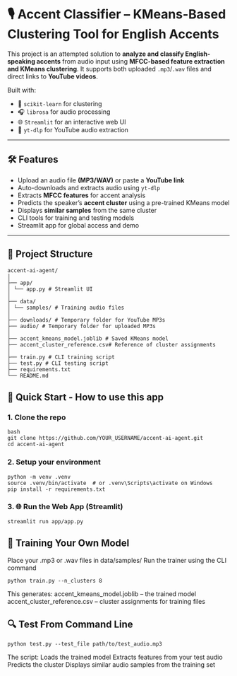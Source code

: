 # 🎙️ Accent Classifier – KMeans-Based Clustering Tool for English Accents

This project is an attempted solution to **analyze and classify English-speaking accents** from audio input using **MFCC-based feature extraction and KMeans clustering**. It supports both uploaded `.mp3`/`.wav` files and direct links to **YouTube videos**.

Built with:
- 🧠 `scikit-learn` for clustering  
- 🎧 `librosa` for audio processing  
- 🌐 `Streamlit` for an interactive web UI  
- 🎥 `yt-dlp` for YouTube audio extraction  

---

## 🛠️ Features

- Upload an audio file **(MP3/WAV)** or paste a **YouTube link**
- Auto-downloads and extracts audio using `yt-dlp`
- Extracts **MFCC features** for accent analysis
- Predicts the speaker’s **accent cluster** using a pre-trained KMeans model
- Displays **similar samples** from the same cluster
- CLI tools for training and testing models
- Streamlit app for global access and demo

---

## 📁 Project Structure
```
accent-ai-agent/
│
├── app/
│ └── app.py # Streamlit UI
│
├── data/
│ └── samples/ # Training audio files
│
├── downloads/ # Temporary folder for YouTube MP3s
├── audio/ # Temporary folder for uploaded MP3s
│
├── accent_kmeans_model.joblib # Saved KMeans model
├── accent_cluster_reference.csv# Reference of cluster assignments
│
├── train.py # CLI training script
├── test.py # CLI testing script
├── requirements.txt
└── README.md
```

## 🚀 Quick Start - How to use this app

### 1. Clone the repo

```
bash
git clone https://github.com/YOUR_USERNAME/accent-ai-agent.git
cd accent-ai-agent
```

### 2. Setup your environment
```
python -m venv .venv
source .venv/bin/activate  # or .venv\Scripts\activate on Windows
pip install -r requirements.txt
```

### 3. 🌐 Run the Web App (Streamlit)
```
streamlit run app/app.py
```

## 🧠 Training Your Own Model
Place your .mp3 or .wav files in data/samples/
Run the trainer using the CLI command
```
python train.py --n_clusters 8
```
This generates:
accent_kmeans_model.joblib – the trained model
accent_cluster_reference.csv – cluster assignments for training files

## 🔍 Test From Command Line
```
python test.py --test_file path/to/test_audio.mp3
```
The script:
Loads the trained model
Extracts features from your test audio
Predicts the cluster
Displays similar audio samples from the training set



